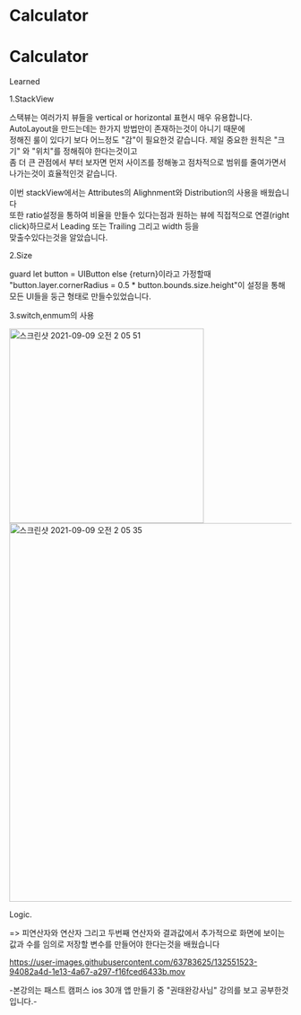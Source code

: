 # Calculator


# Calculator

Learned


1.StackView

  스택뷰는 여러가지 뷰들을 vertical or horizontal 표현시 매우 유용합니다.
   </br>AutoLayout을 만드는데는 한가지 방법만이 존재하는것이 아니기 때문에 </br>정해진 룰이 있다기 보다 어느정도 "감"이 필요한것 같습니다.
  제일 중요한 원칙은 "크기" 와 "위치"를 정해줘야 한다는것이고 
   </br>좀 더 큰 관점에서 부터 보자면 먼저 사이즈를 정해놓고 점차적으로 범위를 줄여가면서 나가는것이 효율적인것 같습니다.
  
  이번 stackView에서는 Attributes의 Alighnment와 Distribution의 사용을 배웠습니다 </br> 또한 ratio설정을 통하여 비율을 만들수 있다는점과
  원하는 뷰에 직접적으로 연결(right click)하므로서 Leading 또는 Trailing 그리고 width 등을  </br>맞출수있다는것을 알았습니다.

2.Size
 
 guard let button = UIButton else {return}이라고 가정할때
 "button.layer.cornerRadius =  0.5 * button.bounds.size.height"이 설정을 통해 모든 UI들을 둥근 형태로 만들수있었습니다.

3.switch,enmum의 사용

<img width="347" alt="스크린샷 2021-09-09 오전 2 05 51" src="https://user-images.githubusercontent.com/63783625/132553522-8c912001-cc17-439d-974a-fc06a7384d8d.png">
<img width="675" alt="스크린샷 2021-09-09 오전 2 05 35" src="https://user-images.githubusercontent.com/63783625/132553527-0abbcbe5-bfcb-4214-a147-ea7fb6320782.png">


Logic.

  => 피연산자와 연산자 그리고 두번째 연산자와 결과값에서 추가적으로 화면에 보이는 값과 수를 임의로 저장할 변수를 만들어야 한다는것을 배웠습니다                                                                                      
                                                                                      

https://user-images.githubusercontent.com/63783625/132551523-94082a4d-1e13-4a67-a297-f16fced6433b.mov



-본강의는 패스트 캠퍼스 ios 30개 앱 만들기 중 "권태완강사님" 강의를 보고 공부한것입니다.-

